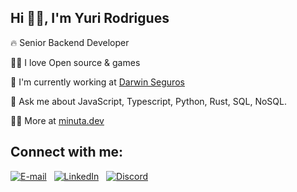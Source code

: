 ## Hi 🤘🏽, I'm Yuri Rodrigues</h1>

🔥 Senior Backend Developer 

🫶🏽 I love Open source & games

💼 I'm currently working at [Darwin Seguros](https://www.darwinseguros.com.br/)

💬 Ask me about JavaScript, Typescript, Python, Rust, SQL, NoSQL.

👨‍💻 More at [minuta.dev](https://minuta.dev)

## Connect with me:

[![E-mail](https://img.shields.io/badge/-E--mail-0077B5?style=for-the-badge&logo=gmail&logoColor=white)](mailto:yuri@example.com) &nbsp; [![LinkedIn](https://img.shields.io/badge/-LinkedIn-0077B5?style=for-the-badge&logo=linkedin&logoColor=white)](https://www.linkedin.com/in/yurirodrigues) &nbsp; [![Discord](https://img.shields.io/badge/Discord-7289DA?style=for-the-badge&logo=discord&logoColor=white)](https://discord.com/channels/@yrodrigues/)

